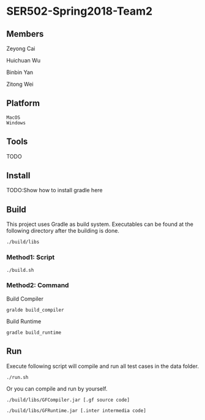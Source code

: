 # SER502-Spring2018-Team2

## Members

Zeyong Cai <br/>

Huichuan Wu <br/>

Binbin Yan <br/>

Zitong Wei <br/>

## Platform
```
MacOS
Windows
```

## Tools
TODO

## Install

TODO:Show how to install gradle here

## Build
This project uses Gradle as build system.
Executables can be found at the following directory after the building is done.
```
./build/libs
```
### Method1: Script
```
./build.sh
```

### Method2: Command
Build Compiler
```
gralde build_compiler
```
Build Runtime
```
gradle build_runtime
```

## Run
Execute following script will compile and run all test cases in the data folder.
```
./run.sh
```
Or you can compile and run by yourself.
```
./build/libs/GFCompiler.jar [.gf source code]
```
```
./build/libs/GFRuntime.jar [.inter intermedia code]
```
